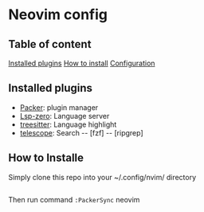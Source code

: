 # Neovim config
## Table of content
[Installed plugins]()
[How to install]() 
[Configuration]() 
## Installed plugins
- [Packer](): plugin manager
- [Lsp-zero](): Language server
- [treesitter](): Language highlight
- [telescope](): Search 
-- [fzf]
-- [ripgrep]
## How to Installe
Simply clone this repo into your ~/.config/nvim/ directory
```git clone https://github.com/glashnikov/neovim-config.git ~/.config/nvim
```
Then run command `:PackerSync` neovim

